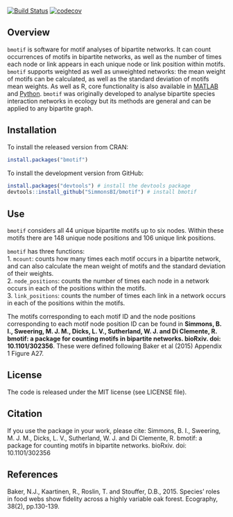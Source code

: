 
<!-- README.md is generated from README.Rmd. Please edit that file -->

[![Build
Status](https://travis-ci.org/SimmonsBI/bmotif.svg?branch=master)](https://travis-ci.org/SimmonsBI/bmotif)
[![codecov](https://codecov.io/gh/SimmonsBI/bmotif/branch/master/graph/badge.svg)](https://codecov.io/gh/SimmonsBI/bmotif)

## Overview

`bmotif` is software for motif analyses of bipartite networks. It can
count occurrences of motifs in bipartite networks, as well as the number
of times each node or link appears in each unique node or link position
within motifs. `bmotif` supports weighted as well as unweighted
networks: the mean weight of motifs can be calculated, as well as the
standard deviation of motifs mean weights. As well as R, core
functionality is also available in
[MATLAB](https://github.com/SimmonsBI/bmotif-matlab) and
[Python](https://github.com/SimmonsBI/bmotif-python). `bmotif` was
originally developed to analyse bipartite species interaction networks
in ecology but its methods are general and can be applied to any
bipartite graph.

## Installation

To install the released version from CRAN:

``` r
install.packages("bmotif")
```

To install the development version from GitHub:

``` r
install.packages("devtools") # install the devtools package
devtools::install_github("SimmonsBI/bmotif") # install bmotif
```

## Use

`bmotif` considers all 44 unique bipartite motifs up to six nodes.
Within these motifs there are 148 unique node positions and 106 unique
link positions.

`bmotif` has three functions:  
1\. `mcount`: counts how many times each motif occurs in a bipartite
network, and can also calculate the mean weight of motifs and the
standard deviation of their weights.  
2\. `node_positions`: counts the number of times each node in a network
occurs in each of the positions within the motifs.  
3\. `link_positions`: counts the number of times each link in a network
occurs in each of the positions within the motifs.

The motifs corresponding to each motif ID and the node positions
corresponding to each motif node position ID can be found in **Simmons,
B. I., Sweering, M. J. M., Dicks, L. V., Sutherland, W. J. and Di
Clemente, R. bmotif: a package for counting motifs in bipartite
networks. bioRxiv. doi: 10.1101/302356**. These were defined following
Baker et al (2015) Appendix 1 Figure A27.

## License

The code is released under the MIT license (see LICENSE file).

## Citation

If you use the package in your work, please cite: Simmons, B. I.,
Sweering, M. J. M., Dicks, L. V., Sutherland, W. J. and Di Clemente, R.
bmotif: a package for counting motifs in bipartite networks. bioRxiv.
doi: 10.1101/302356

## References

Baker, N.J., Kaartinen, R., Roslin, T. and Stouffer, D.B., 2015.
Species’ roles in food webs show fidelity across a highly variable oak
forest. Ecography, 38(2), pp.130-139.
